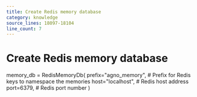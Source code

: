 ```yaml
---
title: Create Redis memory database
category: knowledge
source_lines: 18097-18104
line_count: 7
---
```


# Create Redis memory database
memory_db = RedisMemoryDb(
    prefix="agno_memory",  # Prefix for Redis keys to namespace the memories
    host="localhost",      # Redis host address
    port=6379,             # Redis port number
)

